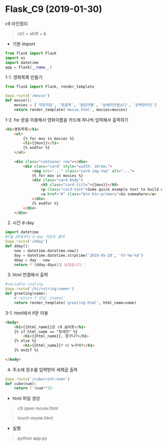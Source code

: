 # Flask_C9 (2019-01-30)



c9 라인정리

> ctrl + shift + b



* 기본 import

```python
from flask import Flask
import os
import datetime
app = Flask(__name__)
```



1-1. 영화목록 만들기

```python
from flask import Flask, render_template

@app.route('/movie')
def movie():
    movies = ['극한직업', '정글북', '캡틴마블', '보헤미안랩소디', '완벽한타인']
    return render_template('movie.html', movies=movies)
```



1-2. for 문을 이용해서 영화이름을 카드에 하나씩 입력해서 출력하기

``` html
<h1>영화목록</h1>
    <ul>
        {% for mov in movies %}
        <li>{{mov}}</li>
        {% endfor %}
    </ul>
    
    <div class="container row"></div>
        <div class="card" style="width: 18rem;">
            <img src="..." class="card-img-top" alt="...">
            {% for mov in movies %}
            <div class="card-body">
                <h5 class="card-title">{{mov}}</h5>
                <p class="card-text">Some quick example text to build on the card title 									and make up the bulk of the card's content.</p>
                <a href="#" class="btn btn-primary">Go somewhere</a>
            </div>
            {% endfor %}
        </div>
    </div>
```



2. 시간 d-day 

```python
import datetime
#5월 20일부터 d-day 카운트 출력
@app.route('/dday')
def dday():
    now = datetime.datetime.now()
    day = datetime.datetime.strptime('2019-05-20', '%Y-%m-%d')
    dday = day - now
    return f'{dday.days}일 남았습니다.'
```



3. html 연결해서 출력

```python
#variable routing
@app.route('/hi/<string:name>')
def greeting(name):
    # return f'안녕, {name}'
    return render_template('greeting.html', html_name=name)
```

3-1. html에서 if문 이용

```html
<body>
    <h1>{{html_name}}은 c9 싫어욧</h1>
    {% if html_name == "정세민" %}
        <h1>{{html_name}}, 왔구나?</h1>
    {% else %}
        <h1>{{html_name}}? 너 누구야?</h1>
    {% endif %}
        
</body>
```



4. 주소에 정수를 입력받아 세제곱 출력

```python
@app.route('/cube/<int:num>')
def cube(num):
    return f'{num**3}'
```



* html 파일 생성

> c9 open movie.html

> touch movie.html

* 실행

> python app.py